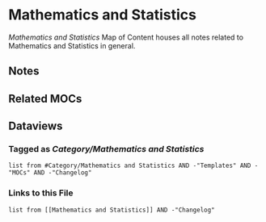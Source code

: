# Mathematics and Statistics

*Mathematics and Statistics* Map of Content houses all notes related to Mathematics and Statistics in general.

## Notes

## Related MOCs

## Dataviews

### Tagged as *Category/Mathematics and Statistics*

````dataview
list from #Category/Mathematics and Statistics AND -"Templates" AND -"MOCs" AND -"Changelog"
````

### Links to this File

````dataview
list from [[Mathematics and Statistics]] AND -"Changelog"
````
